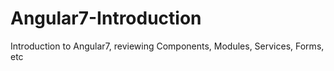 # Angular7-Introduction
Introduction to Angular7, reviewing Components, Modules, Services, Forms, etc
